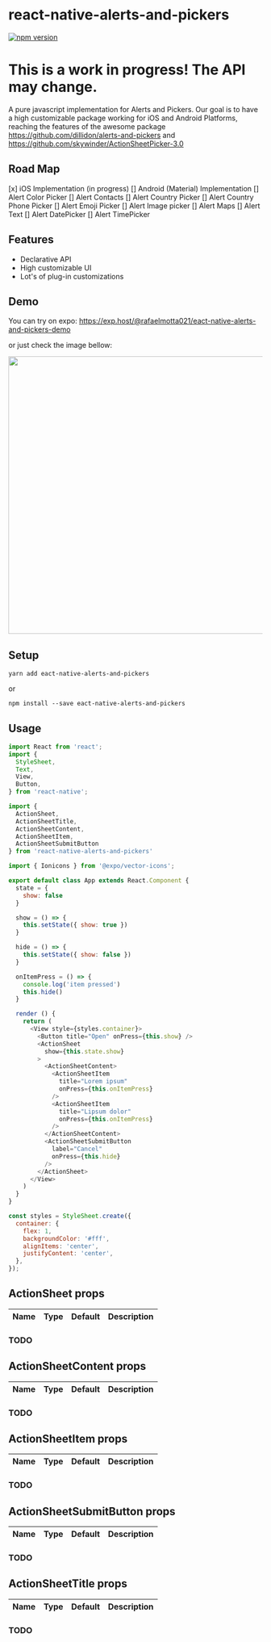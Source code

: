 # react-native-alerts-and-pickers

[![npm version](https://badge.fury.io/js/eact-native-alerts-and-pickers.svg)](https://badge.fury.io/js/eact-native-alerts-and-pickers)

# This is a work in progress! The API may change.

A pure javascript implementation for Alerts and Pickers. Our goal is to have a high customizable package working for iOS and Android Platforms, reaching the features of the awesome package https://github.com/dillidon/alerts-and-pickers and https://github.com/skywinder/ActionSheetPicker-3.0

## Road Map
[x] iOS Implementation (in progress)
[] Android (Material) Implementation
[] Alert Color Picker
[] Alert Contacts
[] Alert Country Picker
[] Alert Country Phone Picker
[] Alert Emoji Picker
[] Alert Image picker
[] Alert Maps
[] Alert Text
[] Alert DatePicker
[] Alert TimePicker

## Features

- Declarative API
- High customizable UI
- Lot's of plug-in customizations

## Demo

You can try on expo: https://exp.host/@rafaelmotta021/eact-native-alerts-and-pickers-demo

or just check the image bellow:

<p align="center">
<img src="https://raw.githubusercontent.com/rafaelmotta/react-native-alerts-and-pickers/master/demo-example.gif" height="550" />
</p>

## Setup

`yarn add eact-native-alerts-and-pickers`

or 

`npm install --save eact-native-alerts-and-pickers`

## Usage

```javascript
import React from 'react';
import {
  StyleSheet,
  Text,
  View,
  Button,
} from 'react-native';

import {
  ActionSheet,
  ActionSheetTitle,
  ActionSheetContent,
  ActionSheetItem,
  ActionSheetSubmitButton
} from 'react-native-alerts-and-pickers'

import { Ionicons } from '@expo/vector-icons';

export default class App extends React.Component {
  state = {
    show: false
  }

  show = () => {
    this.setState({ show: true })
  }

  hide = () => {
    this.setState({ show: false })
  }

  onItemPress = () => {
    console.log('item pressed')
    this.hide()
  }

  render () {
    return (
      <View style={styles.container}>
        <Button title="Open" onPress={this.show} />
        <ActionSheet
          show={this.state.show}
        >
          <ActionSheetContent>
            <ActionSheetItem
              title="Lorem ipsum"
              onPress={this.onItemPress}
            />
            <ActionSheetItem
              title="Lipsum dolor"
              onPress={this.onItemPress}
            />
          </ActionSheetContent>
          <ActionSheetSubmitButton
            label="Cancel"
            onPress={this.hide}
          />
        </ActionSheet>
      </View>
    )
  }
}

const styles = StyleSheet.create({
  container: {
    flex: 1,
    backgroundColor: '#fff',
    alignItems: 'center',
    justifyContent: 'center',
  },
});
```

## ActionSheet props

| Name | Type| Default | Description |
| --- | --- | --- | --- |
### TODO

## ActionSheetContent props

| Name | Type| Default | Description |
| --- | --- | --- | --- |
### TODO

## ActionSheetItem props

| Name | Type| Default | Description |
| --- | --- | --- | --- |
### TODO

## ActionSheetSubmitButton props

| Name | Type| Default | Description |
| --- | --- | --- | --- |
### TODO

## ActionSheetTitle props

| Name | Type| Default | Description |
| --- | --- | --- | --- |
### TODO
